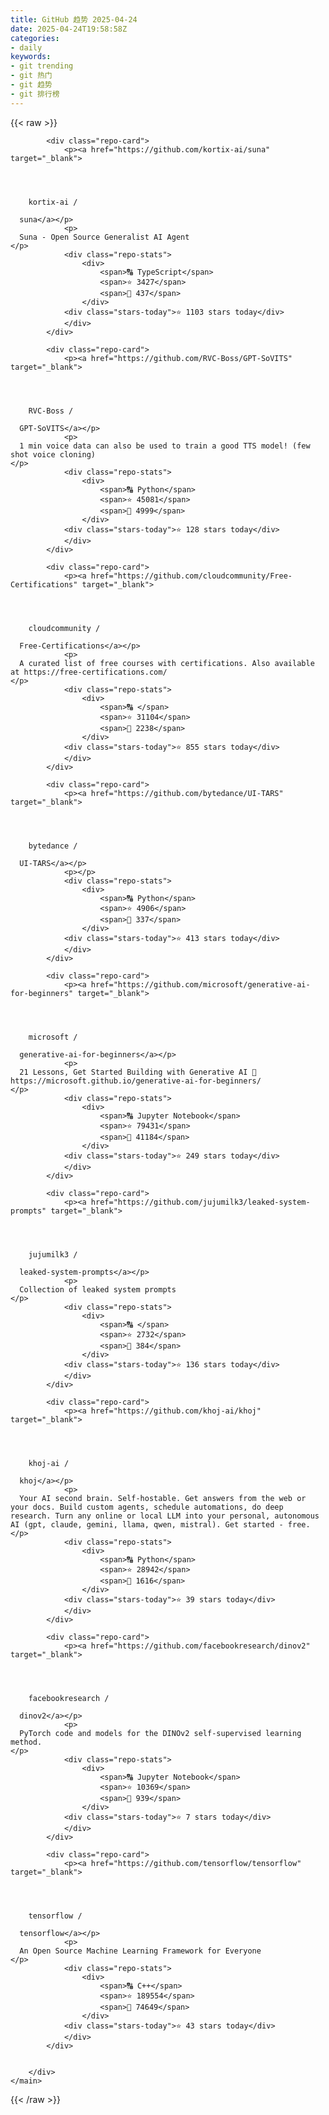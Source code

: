```yaml
---
title: GitHub 趋势 2025-04-24
date: 2025-04-24T19:58:58Z
categories:
- daily
keywords:
- git trending
- git 热门
- git 趋势
- git 排行榜
---
```

<link rel="stylesheet" href="/public/css/trending.css">
{{< raw >}}
	<main class="container">
        <div class="repo-list" id="repoList">

	
			<div class="repo-card">
				<p><a href="https://github.com/kortix-ai/suna" target="_blank">
    


      
        kortix-ai /

      suna</a></p>
				<p>
      Suna - Open Source Generalist AI Agent
    </p>
				<div class="repo-stats">
					<div>
						<span>🔠 TypeScript</span>
						<span>⭐ 3427</span>
						<span>🔱 437</span>
					</div>
				<div class="stars-today">⭐ 1103 stars today</div>
				</div>
			</div>
	
			<div class="repo-card">
				<p><a href="https://github.com/RVC-Boss/GPT-SoVITS" target="_blank">
    


      
        RVC-Boss /

      GPT-SoVITS</a></p>
				<p>
      1 min voice data can also be used to train a good TTS model! (few shot voice cloning)
    </p>
				<div class="repo-stats">
					<div>
						<span>🔠 Python</span>
						<span>⭐ 45081</span>
						<span>🔱 4999</span>
					</div>
				<div class="stars-today">⭐ 128 stars today</div>
				</div>
			</div>
	
			<div class="repo-card">
				<p><a href="https://github.com/cloudcommunity/Free-Certifications" target="_blank">
    


      
        cloudcommunity /

      Free-Certifications</a></p>
				<p>
      A curated list of free courses with certifications. Also available at https://free-certifications.com/
    </p>
				<div class="repo-stats">
					<div>
						<span>🔠 </span>
						<span>⭐ 31104</span>
						<span>🔱 2238</span>
					</div>
				<div class="stars-today">⭐ 855 stars today</div>
				</div>
			</div>
	
			<div class="repo-card">
				<p><a href="https://github.com/bytedance/UI-TARS" target="_blank">
    


      
        bytedance /

      UI-TARS</a></p>
				<p></p>
				<div class="repo-stats">
					<div>
						<span>🔠 Python</span>
						<span>⭐ 4906</span>
						<span>🔱 337</span>
					</div>
				<div class="stars-today">⭐ 413 stars today</div>
				</div>
			</div>
	
			<div class="repo-card">
				<p><a href="https://github.com/microsoft/generative-ai-for-beginners" target="_blank">
    


      
        microsoft /

      generative-ai-for-beginners</a></p>
				<p>
      21 Lessons, Get Started Building with Generative AI 🔗 https://microsoft.github.io/generative-ai-for-beginners/
    </p>
				<div class="repo-stats">
					<div>
						<span>🔠 Jupyter Notebook</span>
						<span>⭐ 79431</span>
						<span>🔱 41184</span>
					</div>
				<div class="stars-today">⭐ 249 stars today</div>
				</div>
			</div>
	
			<div class="repo-card">
				<p><a href="https://github.com/jujumilk3/leaked-system-prompts" target="_blank">
    


      
        jujumilk3 /

      leaked-system-prompts</a></p>
				<p>
      Collection of leaked system prompts
    </p>
				<div class="repo-stats">
					<div>
						<span>🔠 </span>
						<span>⭐ 2732</span>
						<span>🔱 384</span>
					</div>
				<div class="stars-today">⭐ 136 stars today</div>
				</div>
			</div>
	
			<div class="repo-card">
				<p><a href="https://github.com/khoj-ai/khoj" target="_blank">
    


      
        khoj-ai /

      khoj</a></p>
				<p>
      Your AI second brain. Self-hostable. Get answers from the web or your docs. Build custom agents, schedule automations, do deep research. Turn any online or local LLM into your personal, autonomous AI (gpt, claude, gemini, llama, qwen, mistral). Get started - free.
    </p>
				<div class="repo-stats">
					<div>
						<span>🔠 Python</span>
						<span>⭐ 28942</span>
						<span>🔱 1616</span>
					</div>
				<div class="stars-today">⭐ 39 stars today</div>
				</div>
			</div>
	
			<div class="repo-card">
				<p><a href="https://github.com/facebookresearch/dinov2" target="_blank">
    


      
        facebookresearch /

      dinov2</a></p>
				<p>
      PyTorch code and models for the DINOv2 self-supervised learning method.
    </p>
				<div class="repo-stats">
					<div>
						<span>🔠 Jupyter Notebook</span>
						<span>⭐ 10369</span>
						<span>🔱 939</span>
					</div>
				<div class="stars-today">⭐ 7 stars today</div>
				</div>
			</div>
	
			<div class="repo-card">
				<p><a href="https://github.com/tensorflow/tensorflow" target="_blank">
    


      
        tensorflow /

      tensorflow</a></p>
				<p>
      An Open Source Machine Learning Framework for Everyone
    </p>
				<div class="repo-stats">
					<div>
						<span>🔠 C++</span>
						<span>⭐ 189554</span>
						<span>🔱 74649</span>
					</div>
				<div class="stars-today">⭐ 43 stars today</div>
				</div>
			</div>
	

		</div>
    </main>
{{< /raw >}}
